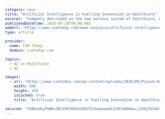 ```yaml
---
category: news
title: "Artificial Intelligence is Fuelling Innovation in Healthcare"
excerpt: "Commonly described as the new nervous system of healthcare, Artificial Intelligence (AI) has become a key growth driver in the healthcare industry. According to a study by Allied Market Research ..."
publishedDateTime: 2020-05-28T00:00:00Z
webUrl: "https://www.cxotoday.com/news-analysis/artificial-intelligence-is-fuelling-innovation-in-healthcare/"
type: article

provider:
  name: CXO Today
  domain: cxotoday.com

topics:
  - AI in Healthcare
  - AI

images:
  - url: "https://www.cxotoday.com/wp-content/uploads/2020/05/Piyush-Gupta.jpg"
    width: 600
    height: 450
    isCached: true
    title: "Artificial Intelligence is Fuelling Innovation in Healthcare"

secured: "nVBm2ebyP5W6sZB/U3K3OHnGtDGzV2ZwwyeawdCZcRC4bBUwucjzO5LFaX49iq1TDJf3VMHD5NoRjx/ePquqpfilbPsHtrNw3aCkteEMOWL44zeQxdfqkCk/CcKXgtOsJK/RqypK3lLxj5jFbpqcuDAHFkhztKLYBIz2WPA7V+nFby5KsgqC4eZ+glBjZ1bEK/nKNklVhNCtJGt3pP+Pkqd5W/g2QoohoIssBn3dF97L5FIpmleJAZGkR3T3v+5pthFfeaiqT27hBAkgtYE/s77OSNaDKEw7zmyo9M0avpCHAUkbX8QbIquQEED01Vjs;zCqT9hGdsdEXfeShbnd/+Q=="
---
```


